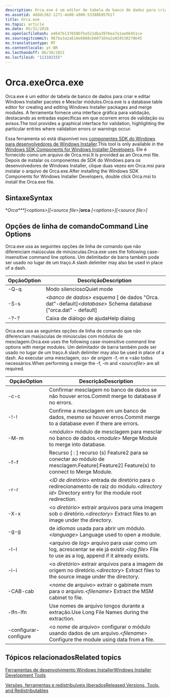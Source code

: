 ```yaml
---
description: Orca.exe é um editor de tabela de banco de dados para criar e editar Windows Installer pacotes e Mesclar módulos.
ms.assetid: 4dddc262-1271-4e00-a986-53380b957b17
title: Orca.exe
ms.topic: article
ms.date: 05/31/2018
ms.openlocfilehash: e4647b137650bfba521dba3976ea7a1ae66451ce
ms.sourcegitcommit: 967ba3a2a618e6088cb607164a2a924530278645
ms.translationtype: MT
ms.contentlocale: pt-BR
ms.lasthandoff: 06/30/2021
ms.locfileid: "113102155"
---
```

# <a name="orcaexe"></a><span data-ttu-id="f4594-103">Orca.exe</span><span class="sxs-lookup"><span data-stu-id="f4594-103">Orca.exe</span></span>

<span data-ttu-id="f4594-104">Orca.exe é um editor de tabela de banco de dados para criar e editar Windows Installer pacotes e Mesclar módulos.</span><span class="sxs-lookup"><span data-stu-id="f4594-104">Orca.exe is a database table editor for creating and editing Windows Installer packages and merge modules.</span></span> <span data-ttu-id="f4594-105">A ferramenta fornece uma interface gráfica para validação, destacando as entradas específicas em que ocorrem erros de validação ou avisos.</span><span class="sxs-lookup"><span data-stu-id="f4594-105">The tool provides a graphical interface for validation, highlighting the particular entries where validation errors or warnings occur.</span></span>

<span data-ttu-id="f4594-106">Essa ferramenta só está disponível nos [componentes SDK do Windows para desenvolvedores de Windows Installer](platform-sdk-components-for-windows-installer-developers.md).</span><span class="sxs-lookup"><span data-stu-id="f4594-106">This tool is only available in the [Windows SDK Components for Windows Installer Developers](platform-sdk-components-for-windows-installer-developers.md).</span></span> <span data-ttu-id="f4594-107">Ele é fornecido como um arquivo de Orca.msi.</span><span class="sxs-lookup"><span data-stu-id="f4594-107">It is provided as an Orca.msi file.</span></span> <span data-ttu-id="f4594-108">Depois de instalar os componentes de SDK do Windows para os desenvolvedores de Windows Installer, clique duas vezes em Orca.msi para instalar o arquivo de Orca.exe.</span><span class="sxs-lookup"><span data-stu-id="f4594-108">After installing the Windows SDK Components for Windows Installer Developers, double click Orca.msi to install the Orca.exe file.</span></span>

## <a name="syntax"></a><span data-ttu-id="f4594-109">Sintaxe</span><span class="sxs-lookup"><span data-stu-id="f4594-109">Syntax</span></span>

<span data-ttu-id="f4594-110">\**Orca\*\*\*\[\<options>\]\[\<source file>\]*</span><span class="sxs-lookup"><span data-stu-id="f4594-110">**orca** *\[\<options>\]\[\<source file>\]*</span></span>

## <a name="command-line-options"></a><span data-ttu-id="f4594-111">Opções de linha de comando</span><span class="sxs-lookup"><span data-stu-id="f4594-111">Command Line Options</span></span>

<span data-ttu-id="f4594-112">Orca.exe usa as seguintes opções de linha de comando que não diferenciam maiúsculas de minúsculas.</span><span class="sxs-lookup"><span data-stu-id="f4594-112">Orca.exe uses the following case-insensitive command line options.</span></span> <span data-ttu-id="f4594-113">Um delimitador de barra também pode ser usado no lugar de um traço.</span><span class="sxs-lookup"><span data-stu-id="f4594-113">A slash delimiter may also be used in place of a dash.</span></span>



| <span data-ttu-id="f4594-114">Opção</span><span class="sxs-lookup"><span data-stu-id="f4594-114">Option</span></span> | <span data-ttu-id="f4594-115">Descrição</span><span class="sxs-lookup"><span data-stu-id="f4594-115">Description</span></span>                                                 |
|--------|-------------------------------------------------------------|
| <span data-ttu-id="f4594-116">-Q</span><span class="sxs-lookup"><span data-stu-id="f4594-116">-q</span></span>     | <span data-ttu-id="f4594-117">Modo silencioso</span><span class="sxs-lookup"><span data-stu-id="f4594-117">Quiet mode</span></span>                                                  |
| <span data-ttu-id="f4594-118">-S</span><span class="sxs-lookup"><span data-stu-id="f4594-118">-s</span></span>     | <span data-ttu-id="f4594-119"><*banco de dados> esquema* \[ de dados "Orca. dat"-default\]</span><span class="sxs-lookup"><span data-stu-id="f4594-119"><*database*> Schema database \["orca.dat" - default\]</span></span> |
| <span data-ttu-id="f4594-120">-?</span><span class="sxs-lookup"><span data-stu-id="f4594-120">-?</span></span>     | <span data-ttu-id="f4594-121">Caixa de diálogo de ajuda</span><span class="sxs-lookup"><span data-stu-id="f4594-121">Help dialog</span></span>                                                 |



 

<span data-ttu-id="f4594-122">Orca.exe usa as seguintes opções de linha de comando que não diferenciam maiúsculas de minúsculas com módulos de mesclagem.</span><span class="sxs-lookup"><span data-stu-id="f4594-122">Orca.exe uses the following case-insensitive command line options with merge modules.</span></span> <span data-ttu-id="f4594-123">Um delimitador de barra também pode ser usado no lugar de um traço.</span><span class="sxs-lookup"><span data-stu-id="f4594-123">A slash delimiter may also be used in place of a dash.</span></span> <span data-ttu-id="f4594-124">Ao executar uma mesclagem, os> de *origem* -f,-m e <são todos necessários.</span><span class="sxs-lookup"><span data-stu-id="f4594-124">When performing a merge the -f, -m and <*sourcefile*> are all required.</span></span>



| <span data-ttu-id="f4594-125">Opção</span><span class="sxs-lookup"><span data-stu-id="f4594-125">Option</span></span>     | <span data-ttu-id="f4594-126">Descrição</span><span class="sxs-lookup"><span data-stu-id="f4594-126">Description</span></span>                                                                |
|------------|----------------------------------------------------------------------------|
| <span data-ttu-id="f4594-127">-c</span><span class="sxs-lookup"><span data-stu-id="f4594-127">-c</span></span>         | <span data-ttu-id="f4594-128">Confirmar mesclagem no banco de dados se não houver erros.</span><span class="sxs-lookup"><span data-stu-id="f4594-128">Commit merge to database if no errors.</span></span>                                     |
| <span data-ttu-id="f4594-129">-!</span><span class="sxs-lookup"><span data-stu-id="f4594-129">-!</span></span>         | <span data-ttu-id="f4594-130">Confirme a mesclagem em um banco de dados, mesmo se houver erros.</span><span class="sxs-lookup"><span data-stu-id="f4594-130">Commit merge to a database even if there are errors.</span></span>                       |
| <span data-ttu-id="f4594-131">-M</span><span class="sxs-lookup"><span data-stu-id="f4594-131">-m</span></span>         | <span data-ttu-id="f4594-132"><*módulo*> módulo de mesclagem para mesclar no banco de dados.</span><span class="sxs-lookup"><span data-stu-id="f4594-132"><*module*> Merge Module to merge into database.</span></span>                      |
| <span data-ttu-id="f4594-133">-f</span><span class="sxs-lookup"><span data-stu-id="f4594-133">-f</span></span>         | <span data-ttu-id="f4594-134">Recurso \[ : \] recurso (s) Feature2 para se conectar ao módulo de mesclagem.</span><span class="sxs-lookup"><span data-stu-id="f4594-134">Feature\[:Feature2\] Feature(s) to connect to Merge Module.</span></span>                |
| <span data-ttu-id="f4594-135">-r</span><span class="sxs-lookup"><span data-stu-id="f4594-135">-r</span></span>         | <span data-ttu-id="f4594-136"><*ID de diretório*> entrada de diretório para o redirecionamento de raiz do módulo.</span><span class="sxs-lookup"><span data-stu-id="f4594-136"><*directory id*> Directory entry for the module root redirection.</span></span>    |
| <span data-ttu-id="f4594-137">-X</span><span class="sxs-lookup"><span data-stu-id="f4594-137">-x</span></span>         | <span data-ttu-id="f4594-138"><o *diretório*> extrair arquivos para uma imagem sob o diretório.</span><span class="sxs-lookup"><span data-stu-id="f4594-138"><*directory*> Extract files to an image under the directory.</span></span>         |
| <span data-ttu-id="f4594-139">-g</span><span class="sxs-lookup"><span data-stu-id="f4594-139">-g</span></span>         | <span data-ttu-id="f4594-140"><linguagem de> de *idiomas* usada para abrir um módulo.</span><span class="sxs-lookup"><span data-stu-id="f4594-140"><*language*> Language used to open a module.</span></span>                         |
| <span data-ttu-id="f4594-141">-l</span><span class="sxs-lookup"><span data-stu-id="f4594-141">-l</span></span>         | <span data-ttu-id="f4594-142"><arquivo de *log*> arquivo para usar como um log, acrescentar se ele já existir.</span><span class="sxs-lookup"><span data-stu-id="f4594-142"><*log file*> File to use as a log, append if it already exists.</span></span>      |
| <span data-ttu-id="f4594-143">-i</span><span class="sxs-lookup"><span data-stu-id="f4594-143">-i</span></span>         | <span data-ttu-id="f4594-144"><o *diretório*> extrair arquivos para a imagem de origem no diretório.</span><span class="sxs-lookup"><span data-stu-id="f4594-144"><*directory*> Extract files to the source image under the directory.</span></span> |
| <span data-ttu-id="f4594-145">-CAB</span><span class="sxs-lookup"><span data-stu-id="f4594-145">-cab</span></span>       | <span data-ttu-id="f4594-146"><*nome* de arquivo> extrair o gabinete msm para o arquivo.</span><span class="sxs-lookup"><span data-stu-id="f4594-146"><*filename*> Extract the MSM cabinet to file.</span></span>                        |
| <span data-ttu-id="f4594-147">-lfn</span><span class="sxs-lookup"><span data-stu-id="f4594-147">-lfn</span></span>       | <span data-ttu-id="f4594-148">Use nomes de arquivo longos durante a extração.</span><span class="sxs-lookup"><span data-stu-id="f4594-148">Use Long File Names during the extraction.</span></span>                                 |
| <span data-ttu-id="f4594-149">-configurar</span><span class="sxs-lookup"><span data-stu-id="f4594-149">-configure</span></span> | <span data-ttu-id="f4594-150"><o *nome* de arquivo> configurar o módulo usando dados de um arquivo.</span><span class="sxs-lookup"><span data-stu-id="f4594-150"><*filename*> Configure the module using data from a file.</span></span>            |



 

## <a name="related-topics"></a><span data-ttu-id="f4594-151">Tópicos relacionados</span><span class="sxs-lookup"><span data-stu-id="f4594-151">Related topics</span></span>

<dl> <dt>

[<span data-ttu-id="f4594-152">Ferramentas de desenvolvimento Windows Installer</span><span class="sxs-lookup"><span data-stu-id="f4594-152">Windows Installer Development Tools</span></span>](windows-installer-development-tools.md)
</dt> <dt>

[<span data-ttu-id="f4594-153">Versões, ferramentas e redistribuíveis liberados</span><span class="sxs-lookup"><span data-stu-id="f4594-153">Released Versions, Tools, and Redistributables</span></span>](released-versions-tools-and-redistributables.md)
</dt> </dl>

 

 




